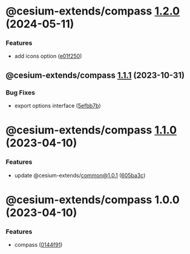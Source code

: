 # @cesium-extends/compass [1.2.0](https://github.com/hongfaqiu/cesium-extends/compare/@cesium-extends/compass@1.1.1...@cesium-extends/compass@1.2.0) (2024-05-11)


### Features

* add icons option ([e01f250](https://github.com/hongfaqiu/cesium-extends/commit/e01f2500267a700585155e2ab1a462368c7a62b0))

## @cesium-extends/compass [1.1.1](https://github.com/hongfaqiu/cesium-extends/compare/@cesium-extends/compass@1.1.0...@cesium-extends/compass@1.1.1) (2023-10-31)


### Bug Fixes

* export options interface ([5efbb7b](https://github.com/hongfaqiu/cesium-extends/commit/5efbb7bed8726324cc95fba3bfc5a97d9af1c1cf))

# @cesium-extends/compass [1.1.0](https://github.com/hongfaqiu/cesium-extends/compare/@cesium-extends/compass@1.0.0...@cesium-extends/compass@1.1.0) (2023-04-10)


### Features

* update @cesium-extends/common@1.0.1 ([605ba3c](https://github.com/hongfaqiu/cesium-extends/commit/605ba3c4995f548381aa573c4f18926ef8b7e7fb))

# @cesium-extends/compass 1.0.0 (2023-04-10)


### Features

* compass ([0144f91](https://github.com/hongfaqiu/cesium-extends/commit/0144f919fc1e269554b6780bc1f601555ff72f98))
